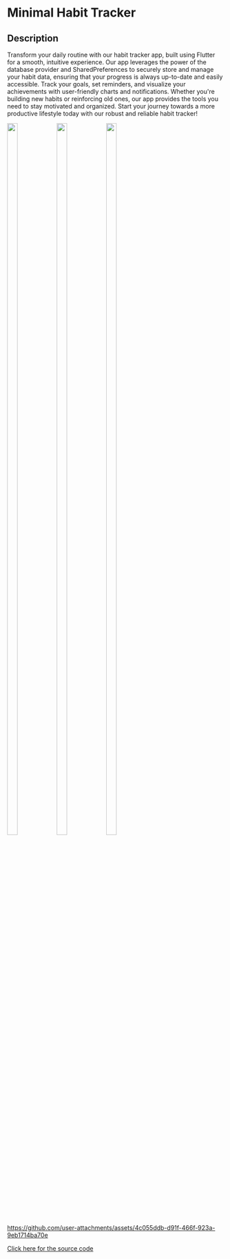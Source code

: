 # Minimal Habit Tracker

## Description
Transform your daily routine with our habit tracker app, built using Flutter for a smooth, intuitive experience. Our app leverages the power of the database provider and SharedPreferences to securely store and manage your habit data, ensuring that your progress is always up-to-date and easily accessible. Track your goals, set reminders, and visualize your achievements with user-friendly charts and notifications. Whether you're building new habits or reinforcing old ones, our app provides the tools you need to stay motivated and organized. Start your journey towards a more productive lifestyle today with our robust and reliable habit tracker!

<img src="https://github.com/user-attachments/assets/ca0c567a-c978-4864-8ef1-ca0290c4dd58" height=65% width=22%>
<img src="https://github.com/user-attachments/assets/e24a3a36-465b-4119-b5c1-f92036f29520" height=65% width=22%>
<img src="https://github.com/user-attachments/assets/45c29308-8b77-4aa1-ab74-a1dd4cae6dbe" height=65% width=22%>

https://github.com/user-attachments/assets/4c055ddb-d91f-466f-923a-9eb1714ba70e

<a href="https://github.com/sanjuafre123/habit_tracker_app/tree/master/lib"> Click here for the source code </a>
